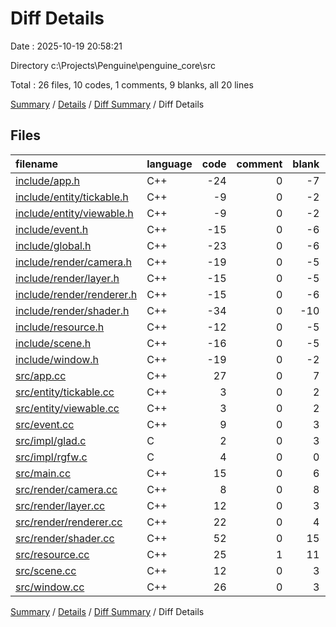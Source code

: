 # Diff Details

Date : 2025-10-19 20:58:21

Directory c:\\Projects\\Penguine\\penguine_core\\src

Total : 26 files,  10 codes, 1 comments, 9 blanks, all 20 lines

[Summary](results.md) / [Details](details.md) / [Diff Summary](diff.md) / Diff Details

## Files
| filename | language | code | comment | blank | total |
| :--- | :--- | ---: | ---: | ---: | ---: |
| [include/app.h](/include/app.h) | C++ | -24 | 0 | -7 | -31 |
| [include/entity/tickable.h](/include/entity/tickable.h) | C++ | -9 | 0 | -2 | -11 |
| [include/entity/viewable.h](/include/entity/viewable.h) | C++ | -9 | 0 | -2 | -11 |
| [include/event.h](/include/event.h) | C++ | -15 | 0 | -6 | -21 |
| [include/global.h](/include/global.h) | C++ | -23 | 0 | -6 | -29 |
| [include/render/camera.h](/include/render/camera.h) | C++ | -19 | 0 | -5 | -24 |
| [include/render/layer.h](/include/render/layer.h) | C++ | -15 | 0 | -5 | -20 |
| [include/render/renderer.h](/include/render/renderer.h) | C++ | -15 | 0 | -6 | -21 |
| [include/render/shader.h](/include/render/shader.h) | C++ | -34 | 0 | -10 | -44 |
| [include/resource.h](/include/resource.h) | C++ | -12 | 0 | -5 | -17 |
| [include/scene.h](/include/scene.h) | C++ | -16 | 0 | -5 | -21 |
| [include/window.h](/include/window.h) | C++ | -19 | 0 | -2 | -21 |
| [src/app.cc](/src/app.cc) | C++ | 27 | 0 | 7 | 34 |
| [src/entity/tickable.cc](/src/entity/tickable.cc) | C++ | 3 | 0 | 2 | 5 |
| [src/entity/viewable.cc](/src/entity/viewable.cc) | C++ | 3 | 0 | 2 | 5 |
| [src/event.cc](/src/event.cc) | C++ | 9 | 0 | 3 | 12 |
| [src/impl/glad.c](/src/impl/glad.c) | C | 2 | 0 | 3 | 5 |
| [src/impl/rgfw.c](/src/impl/rgfw.c) | C | 4 | 0 | 0 | 4 |
| [src/main.cc](/src/main.cc) | C++ | 15 | 0 | 6 | 21 |
| [src/render/camera.cc](/src/render/camera.cc) | C++ | 8 | 0 | 8 | 16 |
| [src/render/layer.cc](/src/render/layer.cc) | C++ | 12 | 0 | 3 | 15 |
| [src/render/renderer.cc](/src/render/renderer.cc) | C++ | 22 | 0 | 4 | 26 |
| [src/render/shader.cc](/src/render/shader.cc) | C++ | 52 | 0 | 15 | 67 |
| [src/resource.cc](/src/resource.cc) | C++ | 25 | 1 | 11 | 37 |
| [src/scene.cc](/src/scene.cc) | C++ | 12 | 0 | 3 | 15 |
| [src/window.cc](/src/window.cc) | C++ | 26 | 0 | 3 | 29 |

[Summary](results.md) / [Details](details.md) / [Diff Summary](diff.md) / Diff Details